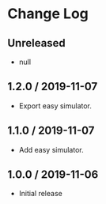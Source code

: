 # Change Log

## Unreleased
- null

## 1.2.0 / 2019-11-07
- Export easy simulator.

## 1.1.0 / 2019-11-07
- Add easy simulator.

## 1.0.0 / 2019-11-06
- Initial release
